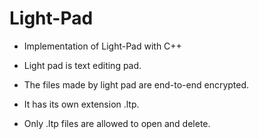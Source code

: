 # Light-Pad

- Implementation of Light-Pad with C++

- Light pad is text editing pad.

- The files made by light pad are end-to-end encrypted.

- It has its own extension .ltp.

- Only .ltp files are allowed to open and delete.

